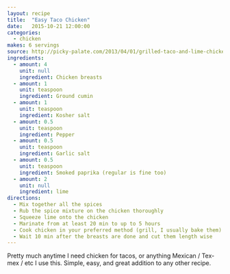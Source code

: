```yaml
---
layout: recipe
title:  "Easy Taco Chicken"
date:   2015-10-21 12:00:00
categories:
  - chicken
makes: 6 servings
source: http://picky-palate.com/2013/04/01/grilled-taco-and-lime-chicken-for-tacos/
ingredients:
  - amount: 4
    unit: null
    ingredient: Chicken breasts
  - amount: 1
    unit: teaspoon
    ingredient: Ground cumin
  - amount: 1
    unit: teaspoon
    ingredient: Kosher salt
  - amount: 0.5
    unit: teaspoon
    ingredient: Pepper
  - amount: 0.5
    unit: teaspoon
    ingredient: Garlic salt
  - amount: 0.5
    unit: teaspoon
    ingredient: Smoked paprika (regular is fine too)
  - amount: 2
    unit: null
    ingredient: lime
directions:
  - Mix together all the spices
  - Rub the spice mixture on the chicken thoroughly
  - Squeeze lime onto the chicken
  - Marinate from at least 20 min to up to 5 hours
  - Cook chicken in your preferred method (grill, I usually bake them)
  - Wait 10 min after the breasts are done and cut them length wise
---
```


Pretty much anytime I need chicken for tacos, or anything Mexican / Tex-mex / etc I use this. Simple, easy, and great addition to any other recipe.
